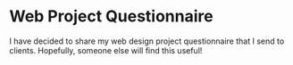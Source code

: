 Web Project Questionnaire
=======================

I have decided to share my web design project questionnaire that I send to clients. Hopefully, someone else will find this useful!
